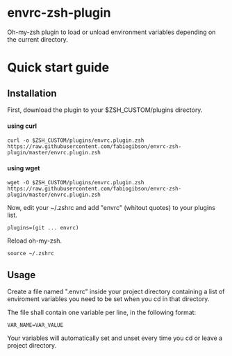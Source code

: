 envrc-zsh-plugin
=================

Oh-my-zsh plugin to load or unload environment variables depending on the current directory.

# Quick start guide

Installation
--------------------

First, download the plugin to your $ZSH_CUSTOM/plugins directory.

#### using curl

    curl -o $ZSH_CUSTOM/plugins/envrc.plugin.zsh https://raw.githubusercontent.com/fabiogibson/envrc-zsh-plugin/master/envrc.plugin.zsh
    

#### using wget

    wget -O $ZSH_CUSTOM/plugins/envrc.plugin.zsh https://raw.githubusercontent.com/fabiogibson/envrc-zsh-plugin/master/envrc.plugin.zsh

Now, edit your ~/.zshrc and add "envrc" (whitout quotes) to your plugins list. 

    plugins=(git ... envrc)

Reload oh-my-zsh.

    source ~/.zshrc

Usage
--------------------

Create a file named ".envrc" inside your project directory containing a list of enviroment variables you need to be set when you cd in that directory.

The file shall contain one variable per line, in the following format:

    VAR_NAME=VAR_VALUE

Your variables will automatically set and unset every time you cd or leave a project directory.
